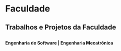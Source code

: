 
# Faculdade
<h2>Trabalhos e Projetos da Faculdade<h2>
<h4>Engenharia de Software | Engenharia Mecatrônica</h4>

